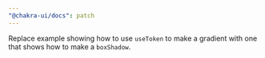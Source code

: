 ```yaml
---
"@chakra-ui/docs": patch
---
```


Replace example showing how to use `useToken` to make a gradient with one that
shows how to make a `boxShadow`.
